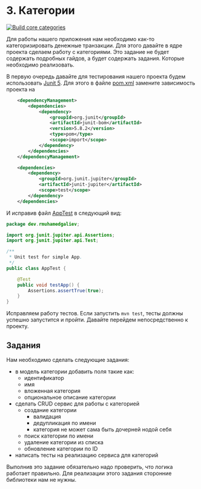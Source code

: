# 3. Категории

[![Build core categories](https://github.com/rmuhamedgaliev/treasurer/actions/workflows/3_core_categories_build.yml/badge.svg)](https://github.com/rmuhamedgaliev/treasurer/actions/workflows/3_core_categories_build.yml)

Для работы нашего приложения нам необходимо как-то категоризировать денежные транзакции. Для этого давайте в ядре проекта сделаем работу с категориями. Это задание не будет содержать подробных гайдов, а будет содержать задания. Которые необходимо реализовать. 

В первую очередь давайте для тестирования нашего проекта будем использовать [Junit 5](https://junit.org/junit5/). Для этого в файле [pom.xml](./treasurer/core/pom.xml) замените зависимость проекта на 

```xml
	<dependencyManagement>
		<dependencies>
			<dependency>
				<groupId>org.junit</groupId>
				<artifactId>junit-bom</artifactId>
				<version>5.8.2</version>
				<type>pom</type>
				<scope>import</scope>
			</dependency>
		</dependencies>
	</dependencyManagement>

	<dependencies>
		<dependency>
			<groupId>org.junit.jupiter</groupId>
			<artifactId>junit-jupiter</artifactId>
			<scope>test</scope>
		</dependency>
	</dependencies>
```

И исправив файл [AppTest](./treasurer/core/src/test/java/dev/rmuhamedgaliev/AppTest.java) в следующий вид:

```java
package dev.rmuhamedgaliev;

import org.junit.jupiter.api.Assertions;
import org.junit.jupiter.api.Test;

/**
 * Unit test for simple App.
 */
public class AppTest {

    @Test
    public void testApp() {
        Assertions.assertTrue(true);
    }
}
```

Исправляем работу тестов. Если запустить `mvn test`, тесты должны успешно запустится и пройти. Давайте перейдем непосредственно к проекту. 

## Задания

Нам необходимо сделать следующие задания:

- в модель категории добавить поля такие как:
    - идентификатор
    - имя
    - вложенная категория
    - опциональное описание категории
- сделать CRUD сервис для работы с категорией
    - создание категории
        - валидация
        - дедупликация по имени
        - категория не может сама быть дочерней нодой себя
    - поиск категории по имени
    - удаление категории из списка
    - обновление категории по ID
- написать тесты на реализацию сервиса для категорий

Выполнив это задание обязательно надо проверить, что логика работает правильно. Для реализации этого задания сторонние библиотеки нам не нужны.
